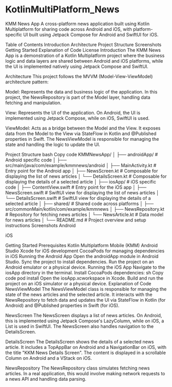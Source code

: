 # KotlinMultiPlatform_News

KMM News App
A cross-platform news application built using Kotlin Multiplatform for sharing code across Android and iOS, with platform-specific UI built using Jetpack Compose for Android and SwiftUI for iOS.

Table of Contents
Introduction
Architecture
Project Structure
Screenshots
Getting Started
Explanation of Code
License
Introduction
The KMM News App is a demonstration of a Kotlin Multiplatform project where the business logic and data layers are shared between Android and iOS platforms, while the UI is implemented natively using Jetpack Compose and SwiftUI.

Architecture
This project follows the MVVM (Model-View-ViewModel) architecture pattern:

Model: Represents the data and business logic of the application. In this project, the NewsRepository is part of the Model layer, handling data fetching and manipulation.

View: Represents the UI of the application. On Android, the UI is implemented using Jetpack Compose, while on iOS, SwiftUI is used.

ViewModel: Acts as a bridge between the Model and the View. It exposes data from the Model to the View via StateFlow in Kotlin and @Published properties in Swift. The NewsViewModel is responsible for managing the state and handling the logic to update the UI.

Project Structure
bash
Copy code
KMMNewsApp/
│
├── androidApp/                # Android specific code
│   ├── src/main/java/com/example/kmmnews/android
│       ├── MainActivity.kt    # Entry point for the Android app
│       ├── NewsScreen.kt      # Composable for displaying the list of news articles
│       └── DetailsScreen.kt   # Composable for displaying the details of a selected article
│
├── iosApp/                    # iOS specific code
│   ├── ContentView.swift      # Entry point for the iOS app
│   ├── NewsScreen.swift       # SwiftUI view for displaying the list of news articles
│   └── DetailsScreen.swift    # SwiftUI view for displaying the details of a selected article
│
├── shared/                    # Shared code across platforms
│   ├── src/commonMain/kotlin/com/example/kmmnews
│       ├── NewsRepository.kt  # Repository for fetching news articles
│       └── NewsArticle.kt     # Data model for news articles
│
└── README.md                  # Project overview and setup instructions
Screenshots
Android

iOS

Getting Started
Prerequisites
Kotlin Multiplatform Mobile (KMM)
Android Studio
Xcode for iOS development
CocoaPods for managing dependencies in iOS
Running the Android App
Open the androidApp module in Android Studio.
Sync the project to install dependencies.
Run the project on an Android emulator or a physical device.
Running the iOS App
Navigate to the iosApp directory in the terminal.
Install CocoaPods dependencies:
sh
Copy code
pod install
Open the iosApp.xcworkspace in Xcode.
Build and run the project on an iOS simulator or a physical device.
Explanation of Code
NewsViewModel
The NewsViewModel class is responsible for managing the state of the news articles and the selected article. It interacts with the NewsRepository to fetch data and updates the UI via StateFlow in Kotlin (for Android) and @Published properties in Swift (for iOS).

NewsScreen
The NewsScreen displays a list of news articles. On Android, this is implemented using Jetpack Compose's LazyColumn, while on iOS, a List is used in SwiftUI. The NewsScreen also handles navigation to the DetailsScreen.

DetailsScreen
The DetailsScreen shows the details of a selected news article. It includes a TopAppBar on Android and a NavigationBar on iOS, with the title "KKM News Details Screen". The content is displayed in a scrollable Column on Android and a VStack on iOS.

NewsRepository
The NewsRepository class simulates fetching news articles. In a real application, this would involve making network requests to a news API and handling data parsing.
